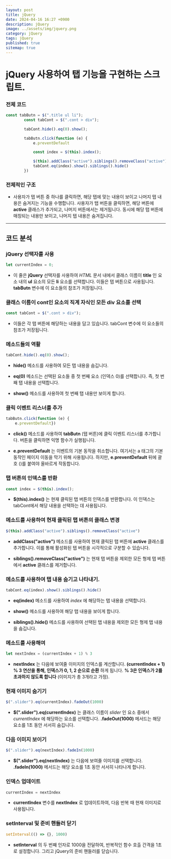 ```yaml
---
layout: post
title: jQuery
date: 2024-04-16 16:27 +0900
description: jQuery
image: ../assets/img/jquery.png
category: jQuery
tags: jQuery
published: true
sitemap: true
---
```


# __jQuery__ 사용하여 탭 기능을 구현하는 스크립트.

### 전체 코드

```javascript
const tabButn = $(".title ul li");
        const tabCont = $(".cont > div");

        tabCont.hide().eq(0).show();

        tabButn.click(function (e) {
            e.preventDefault

            const index = $(this).index();

            $(this).addClass("active").siblings().removeClass("active")
            tabCont.eq(index).show().siblings().hide()
        })
```

### 전체적인 구조 <br/>
*  사용자가 탭 버튼 중 하나를 클릭하면, 해당 탭에 맞는 내용이 보이고 나머지 탭 내용은 숨겨지는 기능을 수행합니다. 사용자가 탭 버튼을 클릭하면, 해당 버튼에 __active__ 클래스가 추가되고, 나머지 버튼에서는 제거됩니다. 동시에 해당 탭 버튼에 매칭되는 내용만 보이고, 나머지 탭 내용은 숨겨집니다.<br/>

---

## 코드 분석 <br/>

### __jQuery 선택자를 사용__ <br/>

```javascript
let currentIndex = 0;
```
* 이 줄은 __jQuery__ 선택자를 사용하여 _HTML_ 문서 내에서 클래스 이름이 __title__ 인 요소 내의 __ul__ 요소의 모든 __li__ 요소를 선택합니다. 이들은 탭 버튼으로 사용됩니다. __tabButn__ 변수에 이 요소들의 참조가 저장됩니다.<br/>

### __클래스 이름이 cont인 요소의 직계 자식인 모든 div 요소를 선택__ <br/>

```javascript
const tabCont = $(".cont > div");
```

* 이들은 각 탭 버튼에 해당하는 내용을 담고 있습니다. tabCont 변수에 이 요소들의 참조가 저장됩니다. <br/>

###  __메소드들의 역활__ <br/>

```javascript
tabCont.hide().eq(0).show();
```

* __hide()__ 메소드를 사용하여 모든 탭 내용을 숨깁니다. <br/>

* __eq(0)__ 메소드는 선택된 요소들 중 첫 번째 요소 (인덱스 0)를 선택합니다. 즉, 첫 번째 탭 내용을 선택합니다. <br/>

* __show()__ 메소드를 사용하여 첫 번째 탭 내용만 보이게 합니다. <br/>


### __클릭 이벤트 리스너를 추가__

```javascript
tabButn.click(function (e) {
    e.preventDefault})
```
* __click()__ 메소드를 사용하여 __tabButn__ (탭 버튼)에 클릭 이벤트 리스너를 추가합니다. 버튼을 클릭하면 익명 함수가 실행됩니다. <br/>

* __e.preventDefault__ 는 이벤트의 기본 동작을 취소합니다. 여기서는 a 태그의 기본 동작인 페이지 이동을 막기 위해 사용됩니다. 하지만, __e.preventDefault__ 뒤에 괄호 ()를 붙여야 올바르게 작동합니다. <br/>

### __탭 버튼의 인덱스를 반환__ <br/>

```javascript
const index = $(this).index();
```

* __$(this).index()__ 는 현재 클릭된 탭 버튼의 인덱스를 반환합니다. 이 인덱스는 tabCont에서 해당 내용을 선택하는 데 사용됩니다. <br/>

### __메소드를 사용하여 현재 클릭된 탭 버튼의 클래스 변경__ <br/>

```javascript
$(this).addClass("active").siblings().removeClass("active")
```

* __addClass("active")__ 메소드를 사용하여 현재 클릭된 탭 버튼에 __active__ 클래스를 추가합니다. 이를 통해 활성화된 탭 버튼을 시각적으로 구분할 수 있습니다. <br/>

* __siblings().removeClass("active")__ 는 현재 탭 버튼을 제외한 모든 형제 탭 버튼에서 __active__ 클래스를 제거합니다. <br/>

### __메소드를 사용하여 탭 내용 숨기고 나타내기.__ <br/>

```javascript
tabCont.eq(index).show().siblings().hide()
```

* __eq(index)__ 메소드를 사용하여 _index_ 에 해당하는 탭 내용을 선택합니다. <br/>

* __show()__ 메소드를 사용하여 해당 탭 내용을 보이게 합니다. <br/>

* __siblings().hide()__ 메소드를 사용하여 선택된 탭 내용을 제외한 모든 형제 탭 내용을 숨깁니다. <br/>

### __메소드를 사용해여__ <br/>

```javascript
let nextIndex = (currentIndex + 1) % 3
```

* __nextIndex__ 는 다음에 보여줄 이미지의 인덱스를 계산합니다. __(currentIndex + 1) % 3 연산을 통해, 인덱스가 0, 1, 2 순으로 순환__ 하게 됩니다. __% 3은 인덱스가 2를 초과하지 않도록 합니다__ (이미지가 총 3개라고 가정). <br/>

### __현재 이미지 숨기기__ <br/>

```javascript
$(".slider").eq(currentIndex).fadeOut(1000)
```

* __$(".slider").eq(currentIndex)__ 는 클래스 이름이 _slider_ 인 요소 중에서 _currentIndex_ 에 해당하는 요소를 선택합니다. __.fadeOut(1000)__ 메서드는 해당 요소를 1초 동안 서서히 숨깁니다. <br/>

### __다음 이미지 보이기__ <br/>

```javascript
$(".slider").eq(nextIndex).fadeIn(1000)
```

* __$(".slider").eq(nextIndex)__ 는 다음에 보여줄 이미지를 선택합니다. __.fadeIn(1000)__ 메서드는 해당 요소를 1초 동안 서서히 나타나게 합니다. <br/>

### __인덱스 업데이트__ <br/>

```javascript
currentIndex = nextIndex
```

* __currentIndex__ 변수를 __nextIndex__ 로 업데이트하여, 다음 반복 때 현재 이미지로 사용됩니다. <br/>

### __setInterval 및 준비 핸들러 닫기__ <br/>

```javascript
setInterval(() => {}, 1000)
```

* __setInterval__ 의 두 번째 인자로 1000을 전달하여, 반복적인 함수 호출 간격을 1초로 설정합니다. 그리고 jQuery의 준비 핸들러를 닫습니다. <br/>